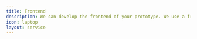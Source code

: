 ```yaml
---
title: Frontend
description: We can develop the frontend of your prototype. We use a frontend stack based on Bootstrap, AngularJS, JQuery.
icon: laptop
layout: service
---
```

